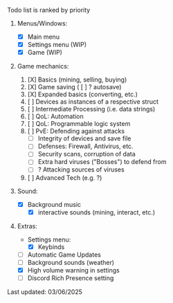 Todo list is ranked by priority

1. Menus/Windows:
    - [X] Main menu
    - [X] Settings menu (WIP)
    - [X] Game (WIP)

2. Game mechanics:
    1. [X] Basics (mining, selling, buying)
    2. [X] Game saving ( [ ] ? autosave)
    3. [X] Expanded basics (converting, etc.)
    4. [ ] Devices as instances of a respective struct
    5. [ ] Intermediate Processing (i.e. data strings)
    6. [ ] QoL: Automation
    7. [ ] QoL: Programmable logic system
    8. [ ] PvE: Defending against attacks
        - [ ] Integrity of devices and save file
        - [ ] Defenses: Firewall, Antivirus, etc.
        - [ ] Security scans, corruption of data
        - [ ] Extra hard viruses ("Bosses") to defend from
        - [ ] ? Attacking sources of viruses
    9. [ ] Advanced Tech (e.g. ?)

3. Sound:
    - [X] Background music
        - [X] interactive sounds (mining, interact, etc.)

4. Extras:
    - Settings menu:
        - [X] Keybinds
    - [ ] Automatic Game Updates
    - [ ] Background sounds (weather)
    - [X] High volume warning in settings
    - [ ] Discord Rich Presence setting

Last updated: 03/06/2025
